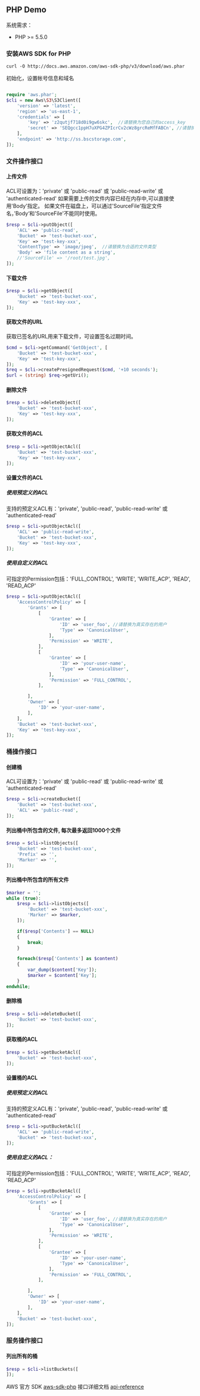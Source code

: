 ## PHP Demo

系统需求：

  - PHP >= 5.5.0

### 安装AWS SDK for PHP

```
curl -O http://docs.aws.amazon.com/aws-sdk-php/v3/download/aws.phar
```

初始化，设置帐号信息和域名

```php

require 'aws.phar';
$cli = new Aws\S3\S3Client([
    'version' => 'latest',
    'region' => 'us-east-1',
    'credentials' => [
        'key' => 'z2qutjf718d0i9gw6skc',  //请替换为您自己的access_key
        'secret' => 'SEQgcc1ppH7uXPG4ZPIcrCv2cWz8grcReMfFABCn', //请替换为您自己的secret_key
    ],
    'endpoint' => 'http://ss.bscstorage.com',
]);

```


### 文件操作接口

#### 上传文件

ACL可设置为：'private' 或 'public-read' 或 'public-read-write' 或 'authenticated-read'
如果需要上传的文件内容已经在内存中,可以直接使用'Body'指定。
如果文件在磁盘上，可以通过'SourceFile'指定文件名，’Body‘和'SourceFile'不能同时使用。


```php
$resp = $cli->putObject([
    'ACL' => 'public-read',
    'Bucket' => 'test-bucket-xxx',
    'Key' => 'test-key-xxx',
    'ContentType' => 'image/jpeg',  //请替换为合适的文件类型
    'Body' => 'file content as a string',
    //'SourceFile' => '/root/test.jpg',
]);
```

#### 下载文件

```php
$resp = $cli->getObject([
    'Bucket' => 'test-bucket-xxx',
    'Key' => 'test-key-xxx',
]);
```

#### 获取文件的URL

获取已签名的URL用来下载文件，可设置签名过期时间。

```php
$cmd = $cli->getCommand('GetObject', [
    'Bucket' => 'test-bucket-xxx',
    'Key' => 'test-key-xxx',
]);
$req = $cli->createPresignedRequest($cmd, '+10 seconds');
$url = (string) $req->getUri();
```

#### 删除文件

```php
$resp = $cli->deleteObject([
    'Bucket' => 'test-bucket-xxx',
    'Key' => 'test-key-xxx',
]);
```

#### 获取文件的ACL

```php
$resp = $cli->getObjectAcl([
    'Bucket' => 'test-bucket-xxx',
    'Key' => 'test-key-xxx',
]);
```

#### 设置文件的ACL

##### 使用预定义的ACL

支持的预定义ACL有：'private', 'public-read', 'public-read-write' 或 'authenticated-read'

```php
$resp = $cli->putObjectAcl([
    'ACL' => 'public-read-write',
    'Bucket' => 'test-bucket-xxx',
    'Key' => 'test-key-xxx',
]);
```

##### 使用自定义的ACL

可指定的Permission包括：'FULL_CONTROL', 'WRITE', 'WRITE_ACP', 'READ', 'READ_ACP'

```php
$resp = $cli->putObjectAcl([
    'AccessControlPolicy' => [
        'Grants' => [
            [
                'Grantee' => [
                    'ID' => 'user_foo', //请替换为真实存在的用户
                    'Type' => 'CanonicalUser',
                ],
                'Permission' => 'WRITE',
            ],
            [
                'Grantee' => [
                    'ID' => 'your-user-name',
                    'Type' => 'CanonicalUser',
                ],
                'Permission' => 'FULL_CONTROL',
            ],

        ],
        'Owner' => [
            'ID' => 'your-user-name',
        ],
    ],
    'Bucket' => 'test-bucket-xxx',
    'Key' => 'test-key-xxx',
]);
```


### 桶操作接口

#### 创建桶

ACL可设置为：'private' 或 'public-read' 或 'public-read-write' 或 'authenticated-read'

```php
$resp = $cli->createBucket([
    'Bucket' => 'test-bucket-xxx',
    'ACL' => 'public-read',
]);
```

#### 列出桶中所包含的文件, 每次最多返回1000个文件

```php
$resp = $cli->listObjects([
    'Bucket' => 'test-bucket-xxx',
    'Prefix' => '',
    'Marker' => '',
]);
```

#### 列出桶中所包含的所有文件

```php
$marker = '';
while (true):
    $resp = $cli->listObjects([
        'Bucket' => 'test-bucket-xxx',
        'Marker' => $marker,
    ]);

    if($resp['Contents'] == NULL)
    {
        break;
    }

    foreach($resp['Contents'] as $content)
    {
        var_dump($content['Key']);
        $marker = $content['Key'];
    }
endwhile;
```

#### 删除桶

```php
$resp = $cli->deleteBucket([
    'Bucket' => 'test-bucket-xxx',
]);
```

#### 获取桶的ACL

```php
$resp = $cli->getBucketAcl([
    'Bucket' => 'test-bucket-xxx',
]);
```

#### 设置桶的ACL

##### 使用预定义的ACL

支持的预定义ACL有：'private', 'public-read', 'public-read-write' 或 'authenticated-read'

```php
$resp = $cli->putBucketAcl([
    'ACL' => 'public-read-write',
    'Bucket' => 'test-bucket-xxx',
]);
```

##### 使用自定义的ACL：

可指定的Permission包括：'FULL_CONTROL', 'WRITE', 'WRITE_ACP', 'READ', 'READ_ACP'

```php
$resp = $cli->putBucketAcl([
    'AccessControlPolicy' => [
        'Grants' => [
            [
                'Grantee' => [
                    'ID' => 'user_foo', //请替换为真实存在的用户
                    'Type' => 'CanonicalUser',
                ],
                'Permission' => 'WRITE',
            ],
            [
                'Grantee' => [
                    'ID' => 'your-user-name',
                    'Type' => 'CanonicalUser',
                ],
                'Permission' => 'FULL_CONTROL',
            ],

        ],
        'Owner' => [
            'ID' => 'your-user-name',
        ],
    ],
    'Bucket' => 'test-bucket-xxx',
]);
```


### 服务操作接口

#### 列出所有的桶

```php
$resp = $cli->listBuckets([
]);
```

AWS 官方 SDK [aws-sdk-php](https://aws.amazon.com/sdk-for-php/)
接口详细文档 [api-reference](http://docs.aws.amazon.com/aws-sdk-php/v3/api/class-Aws.S3.S3Client.html)
